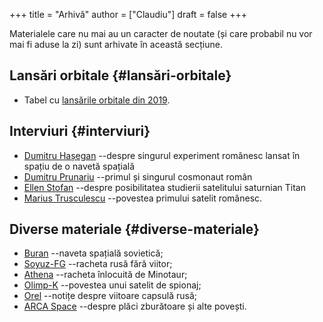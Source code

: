 +++
title = "Arhivă"
author = ["Claudiu"]
draft = false
+++

Materialele care nu mai au un caracter de noutate (și care probabil nu vor mai fi aduse la zi) sunt arhivate în această secțiune.


## Lansări orbitale {#lansări-orbitale}

-   Tabel cu [lansările orbitale din 2019](/r/lansari2019).


## Interviuri {#interviuri}

-   [Dumitru Hașegan](/i/hasegan) --despre singurul experiment românesc lansat în spațiu de o navetă spațială
-   [Dumitru Prunariu](/i/prunariu) --primul și singurul cosmonaut român
-   [Ellen Stofan](/i/stofan) --despre posibilitatea studierii satelitului saturnian Titan
-   [Marius Trusculescu](/i/trusculescu) --povestea primului satelit românesc.


## Diverse materiale {#diverse-materiale}

-   [Buran](/m/buran) --naveta spațială sovietică;
-   [Soyuz-FG](/r/soyuz-fg) --racheta rusă fără viitor;
-   [Athena](/r/athena) --racheta înlocuită de Minotaur;
-   [Olimp-K](/m/olimp-k) --povestea unui satelit de spionaj;
-   [Orel](/m/orel) --notițe despre viitoare capsulă rusă;
-   [ARCA Space](/m/arca) --despre plăci zburătoare și alte povești.